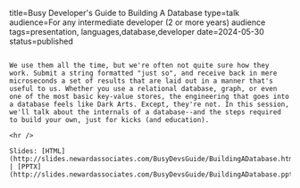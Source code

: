 title=Busy Developer's Guide to Building A Database
type=talk
audience=For any intermediate developer (2 or more years) audience
tags=presentation, languages,database,developer
date=2024-05-30
status=published
~~~~~~

We use them all the time, but we're often not quite sure how they work. Submit a string formatted "just so", and receive back in mere microseconds a set of results that are laid out in a manner that's useful to us. Whether you use a relational database, graph, or even one of the most basic key-value stores, the engineering that goes into a database feels like Dark Arts. Except, they're not. In this session, we'll talk about the internals of a database--and the steps required to build your own, just for kicks (and education).
    
<hr />

Slides: [HTML](http://slides.newardassociates.com/BusyDevsGuide/BuildingADatabase.html) | [PPTX](http://slides.newardassociates.com/BusyDevsGuide/BuildingADatabase.pptx)
